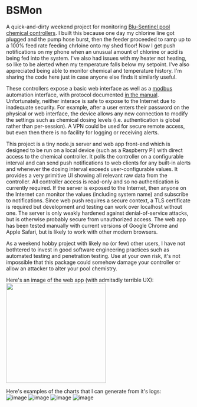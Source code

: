 # BSMon
A quick-and-dirty weekend project for monitoring [Blu-Sentinel pool chemical controllers](https://www.evoqua.com/en/evoqua/products--services/disinfection-systems/disinfection-process-analyzers--controllers/blu-sentinel-se-chemical-controller/). I built this because one day my chlorine line got plugged and the pump hose burst, then the feeder proceeded to ramp up to a 100% feed rate feeding chrloine onto my shed floor! Now I get push notifications on my phone when an unusual amount of chlorine or acid is being fed into the system. I've also had issues with my heater not heating, so like to be alerted when my temperature falls below my setpoint. I've also appreciated being able to monitor chemical and temperature history. I'm sharing the code here just in case anyone else finds it similarly useful.

These controllers expose a basic web interface as well as a [modbus](https://en.wikipedia.org/wiki/Modbus) automation interface, with protocol documented [in the manual](https://epipreprod.evoqua.com/siteassets/documents/extranet/a_temp_ext_dis/blu-sentinel-se_w3t387175_wt.050.511.000.de.im.pdf). Unfortunately, neither interace is safe to expose to the Internet due to inadequate security. For example, after a user enters their password on the physical or web interface, the device allows any new connection to modify the settings such as chemical dosing levels (i.e. authentication is global rather than per-session). A VPN could be used for secure remote access, but even then there is no facility for logging or receiving alerts.

This project is a tiny node.js server and web app front-end which is designed to be run on a local device (such as a Raspberry Pi) with direct access to the chemical controller. It polls the controller on a configurable interval and can send push notifications to web clients for any built-in alerts and whenever the dosing interval exceeds user-configurable values. It provides a very primitive UI showing all relevant raw data from the controller. All controller access is read-only and so no authentication is currently required.  If the server is exposed to the Internet, then anyone on the Internet can monitor the values (including system name) and subscribe to notifications. Since web push requires a secure context, a TLS certificate is required but development and testing can work over localhost without one. The server is only weakly hardened against denial-of-service attacks, but is otherwise probably secure from unauthorized access. The web app has been tested manually with current versions of Google Chrome and Apple Safari, but is likely to work with other modern browsers.

As a weekend hobby project with likely no (or few) other users, I have not bothtered to invest in good software engineering practices such as automated testing and penetration testing. Use at your own risk, it's not impossible that this package could somehow damage your controller or allow an attacker to alter your pool chemistry.

Here's an image of the web app (with admitadly terrible UX):\
<img src="https://github.com/RByers/BSMon/assets/1280419/643387b1-78ba-429f-b6d7-3f325b2a8f1e" width=270>

Here's examples of the charts that I can generate from it's logs:\
![image](https://github.com/RByers/BSMon/assets/1280419/cc2dcdd0-da1e-4102-9a26-67d7ed849cd6)
![image](https://github.com/RByers/BSMon/assets/1280419/b6e02837-72f8-4af9-96f4-d1ed46bed5d0)
![image](https://github.com/RByers/BSMon/assets/1280419/a089d257-1edd-4f11-8b07-62cb807d7f30)
![image](https://github.com/RByers/BSMon/assets/1280419/5ff065e0-aa70-4e25-888e-d41ee24e3802)


